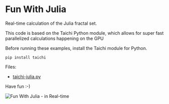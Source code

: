 # Fun With Julia
Real-time calculation of the Julia fractal set.

This code is based on the Taichi Python module, which allows for super fast parallelized calculations happening on the GPU

Before running these examples, install the Taichi module for Python.

```
pip install taichi
```

Files:

- [taichi-julia.py](./taichi-julia.py)

Have fun :-)

![Fun With Julia - in Real-time](./taichi-julia.gif)
